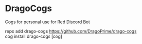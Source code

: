 # DragoCogs
Cogs for personal use for Red Discord Bot

repo add drago-cogs https://github.com/DragoPrime/drago-cogs<br>
cog install drago-cogs [cog]
